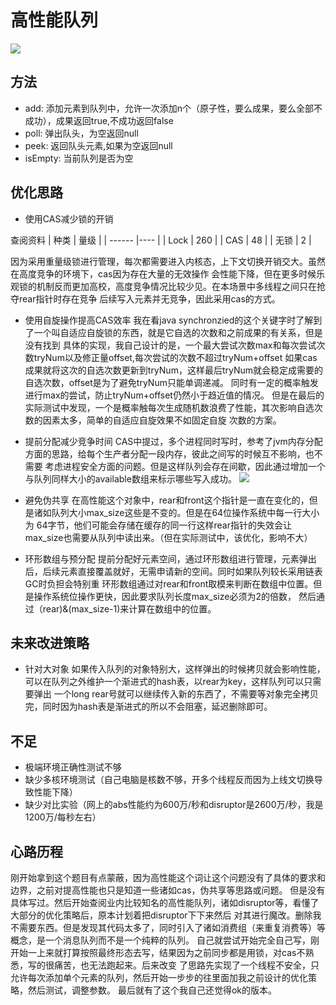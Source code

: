# 高性能队列
![](https://s1.ax1x.com/2020/09/22/wL0Gz6.png)

## 方法
- add: 添加元素到队列中，允许一次添加n个（原子性，要么成果，要么全部不成功），成果返回true,不成功返回false
- poll: 弹出队头，为空返回null
- peek: 返回队头元素,如果为空返回null
- isEmpty: 当前队列是否为空

## 优化思路
- 使用CAS减少锁的开销

查阅资料
| 种类    | 量级 |
| ------ |---- |
| Lock   | 260 |
| CAS    | 48  |
| 无锁    | 2   |

因为采用重量级锁进行管理，每次都需要进入内核态，上下文切换开销交大。虽然在高度竞争的环境下，cas因为存在大量的无效操作
会性能下降，但在更多时候乐观锁的机制反而更加高校，高度竞争情况比较少见。在本场景中多线程之间只在抢夺rear指针时存在竞争
后续写入元素并无竞争，因此采用cas的方式。

- 使用自旋操作提高CAS效率
我在看java synchronzied的这个关键字时了解到了一个叫自适应自旋锁的东西，就是它自选的次数和之前成果的有关系，但是没有找到
具体的实现，我自己设计的是，一个最大尝试次数max和每次尝试次数tryNum以及修正量offset,每次尝试的次数不超过tryNum+offset
如果cas成果就将这次的自选次数更新到tryNum，这样最后tryNum就会稳定成需要的自选次数，offset是为了避免tryNum只能单调递减。
同时有一定的概率触发进行max的尝试，防止tryNum+offset仍然小于趋近值的情况。
但是在最后的实际测试中发现，一个是概率触每次生成随机数浪费了性能，其次影响自选次数的因素太多，简单的自适应自旋效果不如固定自旋
次数的方案。

- 提前分配减少竞争时间
CAS中提过，多个进程同时写时，参考了jvm内存分配方面的思路，给每个生产者分配一段内存，彼此之间写的时候互不影响，也不需要
考虑进程安全方面的问题。但是这样队列会存在间歇，因此通过增加一个与队列同样大小的available数组来标示哪些写入成功。
![](https://s1.ax1x.com/2020/09/22/wLrPde.png)


- 避免伪共享
在高性能这个对象中，rear和front这个指针是一直在变化的，但是诸如队列大小max_size这些是不变的。但是在64位操作系统中每一行大小为
64字节，他们可能会存储在缓存的同一行这样rear指针的失效会让max_size也需要从队列中读出来。（但在实际测试中，该优化，影响不大）

- 环形数组与预分配
提前分配好元素空间，通过环形数组进行管理，元素弹出后，后续元素直接覆盖就好，无需申请新的空间。同时如果队列较长采用链表GC时负担会特别重
环形数组通过对rear和front取模来判断在数组中位置。但是操作系统位操作更快，因此要求队列长度max_size必须为2的倍数，
然后通过（rear)&(max_size-1)来计算在数组中的位置。

## 未来改进策略
- 针对大对象
如果传入队列的对象特别大，这样弹出的时候拷贝就会影响性能，可以在队列之外维护一个渐进式的hash表，以rear为key，这样队列可以只需要弹出
一个long rear号就可以继续传入新的东西了，不需要等对象完全拷贝完，同时因为hash表是渐进式的所以不会阻塞，延迟删除即可。

## 不足
- 极端环境正确性测试不够
- 缺少多核环境测试（自己电脑是核数不够，开多个线程反而因为上线文切换导致性能下降）
- 缺少对比实验（网上的abs性能约为600万/秒和disruptor是2600万/秒，我是1200万/每秒左右）

## 心路历程
刚开始拿到这个题目有点蒙蔽，因为高性能这个词让这个问题没有了具体的要求和边界，之前对提高性能也只是知道一些诸如cas，伪共享等思路或问题。
但是没有具体写过。然后开始查阅业内比较知名的高性能队列，诸如disruptor等，看懂了大部分的优化策略后，原本计划着把disruptor下下来然后
对其进行魔改。删除我不需要东西。但是发现其代码太多了，同时引入了诸如消费组（来重复消费等）等概念，是一个消息队列而不是一个纯粹的队列。
自己就尝试开始完全自己写，刚开始一上来就打算按照最终形态去写，结果因为之前同步都是用锁，对cas不熟悉，写的很痛苦，也无法跑起来。后来改变
了思路先实现了一个线程不安全，只允许每次添加单个元素的队列，然后开始一步步的往里面加我之前设计的优化策略，然后测试，调整参数。
最后就有了这个我自己还觉得ok的版本。


